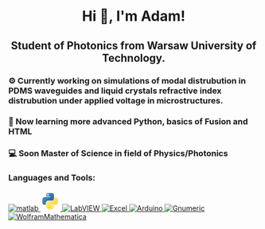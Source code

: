 <h1 align="center">Hi 👋, I'm Adam!</h1>
<h2 align="center">Student of Photonics from Warsaw University of Technology.</h2>

<h3> 
⚙️ Currently working on simulations of modal distrubution in PDMS waveguides and liquid crystals refractive index distrubution under applied voltage in microstructures.
</h3>
<h3> 
📖 Now learning more advanced Python, basics of Fusion and HTML
</h3>
<h3> 
💻 Soon Master of Science in field of Physics/Photonics 
</h3>

<p align="left">
</p>

<h3 align="left">Languages and Tools:</h3>
<p align="left"> <a href="https://www.mathworks.com/" target="_blank" rel="noreferrer"> <img src="https://upload.wikimedia.org/wikipedia/commons/2/21/Matlab_Logo.png" alt="matlab" width="40" height="40"/> </a> 
<a href="https://www.python.org" target="_blank" rel="noreferrer"> <img src="https://raw.githubusercontent.com/devicons/devicon/master/icons/python/python-original.svg" alt="python" width="40" height="40"/> </a>
<a href="https://www.ni.com/pl-pl/shop/labview.html"><img src="https://labviewwiki.org/w/images/thumb/9/9f/LV2020.png/256px-LV2020.png" alt="LabVIEW" width ="40" heigh = "40"> </a>
<a href="https://www.microsoft.com/en-us/microsoft-365/excel"><img src="https://gwcareercampus.com/wp-content/uploads/sites/40/Microsoft-Excel.png" alt="Excel" width ="40" heigh = "40"> </a>
<a href="https://www.arduino.cc"><img src="https://brandslogos.com/wp-content/uploads/images/large/arduino-logo-1.png" alt="Arduino" width ="40" heigh = "40"> </a>
<a href="http://www.gnumeric.org"><img src="https://upload.wikimedia.org/wikipedia/commons/thumb/8/89/Gnumeric.svg/1200px-Gnumeric.svg.png" alt="Gnumeric" width ="40" heigh = "40"> </a>
<a href="https://www.googleadservices.com/pagead/aclk?sa=L&ai=DChcSEwiRyab2x8j6AhUDpbIKHfkxBtsYABABGgJscg&ohost=www.google.com&cid=CAESbeD2AfDPLqJor1dBqJ8DIRhvt0fgWfq_rThY7AqmqBsLVaFxG-11dwhslqEhUAhD0gBAMzl_AhbCq13ey0wZ4Vo70jE8DWnIDreAMHpajTHp83krpQCbgFjYE2fOijbOmvuH3JXPEHV2-vnPkZ0&sig=AOD64_0EgFiyrShqLcYW0WTNtA6l7xp3bQ&q&adurl&ved=2ahUKEwiazZ_2x8j6AhXrlIsKHRMaB40Q0Qx6BAgHEAE">
<img src="https://www.wolfram.com/mathematica/img/overview/intro-spikey.png" alt="WolframMathematica" width ="40" heigh = "40"> </a>
 

 </p>

